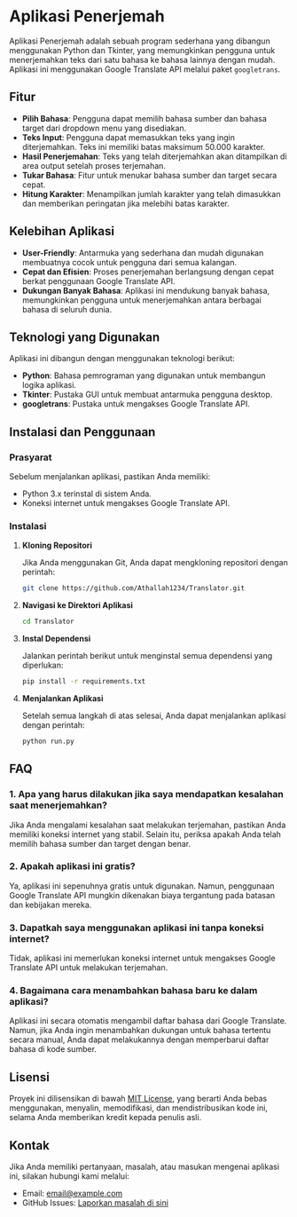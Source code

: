 # Aplikasi Penerjemah

Aplikasi Penerjemah adalah sebuah program sederhana yang dibangun menggunakan Python dan Tkinter, yang memungkinkan pengguna untuk menerjemahkan teks dari satu bahasa ke bahasa lainnya dengan mudah. Aplikasi ini menggunakan Google Translate API melalui paket `googletrans`.

## Fitur

- **Pilih Bahasa**: Pengguna dapat memilih bahasa sumber dan bahasa target dari dropdown menu yang disediakan.
- **Teks Input**: Pengguna dapat memasukkan teks yang ingin diterjemahkan. Teks ini memiliki batas maksimum 50.000 karakter.
- **Hasil Penerjemahan**: Teks yang telah diterjemahkan akan ditampilkan di area output setelah proses terjemahan.
- **Tukar Bahasa**: Fitur untuk menukar bahasa sumber dan target secara cepat.
- **Hitung Karakter**: Menampilkan jumlah karakter yang telah dimasukkan dan memberikan peringatan jika melebihi batas karakter.

## Kelebihan Aplikasi

- **User-Friendly**: Antarmuka yang sederhana dan mudah digunakan membuatnya cocok untuk pengguna dari semua kalangan.
- **Cepat dan Efisien**: Proses penerjemahan berlangsung dengan cepat berkat penggunaan Google Translate API.
- **Dukungan Banyak Bahasa**: Aplikasi ini mendukung banyak bahasa, memungkinkan pengguna untuk menerjemahkan antara berbagai bahasa di seluruh dunia.

## Teknologi yang Digunakan

Aplikasi ini dibangun dengan menggunakan teknologi berikut:

- **Python**: Bahasa pemrograman yang digunakan untuk membangun logika aplikasi.
- **Tkinter**: Pustaka GUI untuk membuat antarmuka pengguna desktop.
- **googletrans**: Pustaka untuk mengakses Google Translate API.

## Instalasi dan Penggunaan

### Prasyarat

Sebelum menjalankan aplikasi, pastikan Anda memiliki:

- Python 3.x terinstal di sistem Anda.
- Koneksi internet untuk mengakses Google Translate API.

### Instalasi

1. **Kloning Repositori**

   Jika Anda menggunakan Git, Anda dapat mengkloning repositori dengan perintah:

   ```bash
   git clone https://github.com/Athallah1234/Translator.git
   ```

2. **Navigasi ke Direktori Aplikasi**

   ```bash
   cd Translator
   ```

3. **Instal Dependensi**

   Jalankan perintah berikut untuk menginstal semua dependensi yang diperlukan:

   ```bash
   pip install -r requirements.txt
   ```

5. **Menjalankan Aplikasi**

   Setelah semua langkah di atas selesai, Anda dapat menjalankan aplikasi dengan perintah:

   ```bash
   python run.py
   ```

## FAQ

### 1. Apa yang harus dilakukan jika saya mendapatkan kesalahan saat menerjemahkan?

Jika Anda mengalami kesalahan saat melakukan terjemahan, pastikan Anda memiliki koneksi internet yang stabil. Selain itu, periksa apakah Anda telah memilih bahasa sumber dan target dengan benar.

### 2. Apakah aplikasi ini gratis?

Ya, aplikasi ini sepenuhnya gratis untuk digunakan. Namun, penggunaan Google Translate API mungkin dikenakan biaya tergantung pada batasan dan kebijakan mereka.

### 3. Dapatkah saya menggunakan aplikasi ini tanpa koneksi internet?

Tidak, aplikasi ini memerlukan koneksi internet untuk mengakses Google Translate API untuk melakukan terjemahan.

### 4. Bagaimana cara menambahkan bahasa baru ke dalam aplikasi?

Aplikasi ini secara otomatis mengambil daftar bahasa dari Google Translate. Namun, jika Anda ingin menambahkan dukungan untuk bahasa tertentu secara manual, Anda dapat melakukannya dengan memperbarui daftar bahasa di kode sumber.

## Lisensi
Proyek ini dilisensikan di bawah [MIT License](LICENSE), yang berarti Anda bebas menggunakan, menyalin, memodifikasi, dan mendistribusikan kode ini, selama Anda memberikan kredit kepada penulis asli.

## Kontak
Jika Anda memiliki pertanyaan, masalah, atau masukan mengenai aplikasi ini, silakan hubungi kami melalui:
- Email: [email@example.com](mailto:email@example.com)
- GitHub Issues: [Laporkan masalah di sini](https://github.com/username/url-shortener/issues)

